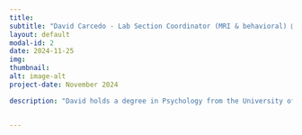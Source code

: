 ```yaml
---
title: 
subtitle: "David Carcedo - Lab Section Coordinator (MRI & behavioral) @  Basque Center on Cognition, Brain and Language"
layout: default
modal-id: 2
date: 2024-11-25
img: 
thumbnail: 
alt: image-alt
project-date: November 2024

description: "David holds a degree in Psychology from the University of the Basque Country (UPV). Additionally, he is a certified technician in diagnostic imaging and nuclear medicine (Inmakulada Tolosa). With 12 years of experience as a laboratory technician at the Basque Center on Cognition, Brain, and Language (BCBL), he serves as the MRI Coordinator at BCBL. During his master’s thesis (Universitat de Valencia), he worked extensively on converting a multimodal dataset from a BCBL project into BIDS format. This has involved magnetic resonance imaging (MRI) data, electroencephalography (EEG) data, neuropsychological questionnaires, and medical information collected over multiple time points and across three different treatment groups."


---
```




